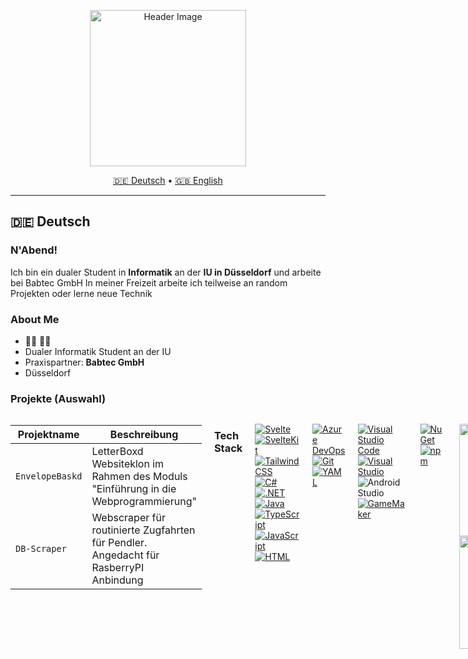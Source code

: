 <!-- Header -->
<p align="center">
  <img src= "https://media4.giphy.com/media/v1.Y2lkPTc5MGI3NjExeGxmNjcxYzNyNWh3ODdzdGVndm94dDl1NWFhYWpjd2x0YW93a2QwMCZlcD12MV9pbnRlcm5hbF9naWZfYnlfaWQmY3Q9Zw/kjETcOXKdbYLS/giphy.gif" width="250" alt="Header Image" />
</p>

<p align="center">
  <a href="#de">🇩🇪 Deutsch</a> • <a href="#en">🇬🇧 English</a>
</p>

---

## 🇩🇪 Deutsch <a id="de"></a>

###  N'Abend!

Ich bin ein dualer Student in **Informatik** an der **IU in Düsseldorf** und arbeite bei Babtec GmbH
In meiner Freizeit arbeite ich teilweise an random Projekten oder lerne neue Technik

### About Me

- 🏳️‍🌈 🚩🏴
-  Dualer Informatik Student an der IU
-  Praxispartner: **Babtec GmbH**
-  Düsseldorf

### Projekte (Auswahl)

<div style="display: flex; justify-content: space-between; align-items: flex-start; gap: 20px;">
  <div>
  <table>
    <thead>
      <tr>
        <th>Projektname</th>
        <th>Beschreibung</th>
      </tr>
    </thead>
    <tbody>
      <tr>
        <td><code>EnvelopeBaskd</code></td>
        <td>LetterBoxd Websiteklon im Rahmen des Moduls "Einführung in die Webprogrammierung"</td>
      </tr>
      <tr>
        <td><code>DB-Scraper</code></td>
        <td>Webscraper für routinierte Zugfahrten für Pendler. Angedacht für RasberryPI Anbindung</td>
      </tr>
    </tbody>
  </table>
  </div>

### Tech Stack

[![Svelte](https://img.shields.io/badge/Svelte-%23f1413d.svg?logo=svelte&logoColor=white)](#)
[![SvelteKit](https://img.shields.io/badge/SvelteKit-%23f1413d.svg?logo=svelte&logoColor=white)](#)
[![Tailwind CSS](https://img.shields.io/badge/Tailwind%20CSS-%2338B2AC.svg?logo=tailwind-css&logoColor=white)](#)
[![C#](https://custom-icon-badges.demolab.com/badge/C%23-%23239120.svg?logo=cshrp&logoColor=white)](#)
[![.NET](https://img.shields.io/badge/.NET-512BD4?logo=dotnet&logoColor=fff)](#)
[![Java](https://img.shields.io/badge/Java-%23ED8B00.svg?logo=openjdk&logoColor=white)](#)
[![TypeScript](https://img.shields.io/badge/TypeScript-3178C6?logo=typescript&logoColor=fff)](#)
[![JavaScript](https://img.shields.io/badge/JavaScript-F7DF1E?logo=javascript&logoColor=000)](#)
[![HTML](https://img.shields.io/badge/HTML-%23E34F26.svg?logo=html5&logoColor=white)](#)

[![Azure DevOps](https://custom-icon-badges.demolab.com/badge/Azure%20DevOps-0078D7?logo=azure-devops-white&logoColor=fff)](#)
[![Git](https://img.shields.io/badge/Git-F05032?logo=git&logoColor=fff)](#)
[![YAML](https://img.shields.io/badge/YAML-CB171E?logo=yaml&logoColor=fff)](#)

[![Visual Studio Code](https://custom-icon-badges.demolab.com/badge/Visual%20Studio%20Code-0078d7.svg?logo=vsc&logoColor=white)](#)
[![Visual Studio](https://custom-icon-badges.demolab.com/badge/Visual%20Studio-5C2D91.svg?&logo=visualstudio&logoColor=white)](#)
![Android Studio](https://img.shields.io/badge/-Android%20Studio-05122A?style=flat&logo=android-studio&logoColor=3DDC84)
[![GameMaker](https://img.shields.io/badge/GameMaker-000?logo=gamemaker&logoColor=fff)](#)

[![NuGet](https://img.shields.io/badge/NuGet-004880?logo=nuget&logoColor=fff)](#)
[![npm](https://img.shields.io/badge/npm-CB3837?logo=npm&logoColor=fff)](#)


<p align="center">
<a href="https://github.com/tf664">
  <img height="180em" src="https://github-readme-stats-eight-theta.vercel.app/api?username=tf664&show_icons=true&theme=midnight-purple&include_all_commits=true&count_private=true"/>
  <img height="180em" src="https://github-readme-stats-eight-theta.vercel.app/api/top-langs/?username=tf664&layout=compact&langs_count=8&theme=midnight-purple"/>
</a>
</p>

### Kontakt

- 📯 LinkedIn: [bald](https://linkedin.com/in/placeholder)
- 
  <!-- Side GIF -->
  <img src="https://media3.giphy.com/media/Tj9MTUMTYNCGurm7Hq/giphy.gif" width="200" alt="Side Image" />

## 🇬🇧 English <a id="en"></a>

###  Hello there!

I'm a dual student in **Computer Science** at **IU International University in Düsseldorf**, working at **Babtec GmbH** alongside my studies.
In my free time, I'm partly building **random projects** or learning new tech

### About Me

- 🏳️‍🌈 🚩🏴
-  Dual student at IU (Computer Science)
-  Practical partner: **Babtec GmbH**
-  Based in: Düsseldorf, Germany

### Projects (Selection)
<div>
 <table>
    <thead>
      <tr>
        <th>Projektname</th>
        <th>Beschreibung</th>
      </tr>
    </thead>
    <tbody>
      <tr>
        <td><code>EnvelopeBaskd</code></td>
        <td> LetterBoxd website clone as part of the module "Einführung in die Webprogrammierung"</td>
      </tr>
      <tr>
        <td><code>DB-Scraper</code></td>
        <td> Web scraper for routine train journeys for commuters. Intended for RasberryPi connectiong</td>
      </tr>
    </tbody>
  </table>
</div>

### Tech Stack

[![Svelte](https://img.shields.io/badge/Svelte-%23f1413d.svg?logo=svelte&logoColor=white)](#)
[![SvelteKit](https://img.shields.io/badge/SvelteKit-%23f1413d.svg?logo=svelte&logoColor=white)](#)
[![Tailwind CSS](https://img.shields.io/badge/Tailwind%20CSS-%2338B2AC.svg?logo=tailwind-css&logoColor=white)](#)
[![C#](https://custom-icon-badges.demolab.com/badge/C%23-%23239120.svg?logo=cshrp&logoColor=white)](#)
[![.NET](https://img.shields.io/badge/.NET-512BD4?logo=dotnet&logoColor=fff)](#)
[![Java](https://img.shields.io/badge/Java-%23ED8B00.svg?logo=openjdk&logoColor=white)](#)
[![TypeScript](https://img.shields.io/badge/TypeScript-3178C6?logo=typescript&logoColor=fff)](#)
[![JavaScript](https://img.shields.io/badge/JavaScript-F7DF1E?logo=javascript&logoColor=000)](#)
[![HTML](https://img.shields.io/badge/HTML-%23E34F26.svg?logo=html5&logoColor=white)](#)

[![Azure DevOps](https://custom-icon-badges.demolab.com/badge/Azure%20DevOps-0078D7?logo=azure-devops-white&logoColor=fff)](#)
[![Git](https://img.shields.io/badge/Git-F05032?logo=git&logoColor=fff)](#)
[![YAML](https://img.shields.io/badge/YAML-CB171E?logo=yaml&logoColor=fff)](#)

[![Visual Studio Code](https://custom-icon-badges.demolab.com/badge/Visual%20Studio%20Code-0078d7.svg?logo=vsc&logoColor=white)](#)
[![Visual Studio](https://custom-icon-badges.demolab.com/badge/Visual%20Studio-5C2D91.svg?&logo=visualstudio&logoColor=white)](#)
![Android Studio](https://img.shields.io/badge/-Android%20Studio-05122A?style=flat&logo=android-studio&logoColor=3DDC84)
[![GameMaker](https://img.shields.io/badge/GameMaker-000?logo=gamemaker&logoColor=fff)](#)

[![NuGet](https://img.shields.io/badge/NuGet-004880?logo=nuget&logoColor=fff)](#)
[![npm](https://img.shields.io/badge/npm-CB3837?logo=npm&logoColor=fff)](#)


<p align="center">
<a href="https://github.com/tf664">
  <img height="180em" src="https://github-readme-stats-eight-theta.vercel.app/api?username=tf664&show_icons=true&theme=midnight-purple&include_all_commits=true&count_private=true"/>
  <img height="180em" src="https://github-readme-stats-eight-theta.vercel.app/api/top-langs/?username=tf664&layout=compact&langs_count=8&theme=midnight-purple"/>
</a>
</p>

### Contact

- 📯 LinkedIn: [yet to come](https://linkedin.com/in/placeholder)

---

<p align="center">
  <img src="https://media4.giphy.com/media/v1.Y2lkPTc5MGI3NjExa3pnbG51dXZkcjNwMjNncTR6MGVuaGE3NmNrZjA4YWduMHo4eDBmNiZlcD12MV9pbnRlcm5hbF9naWZfYnlfaWQmY3Q9Zw/GcntJ8502JIXIqp7u9/giphy.gif" width="650" alt="Footer" />
</p>

